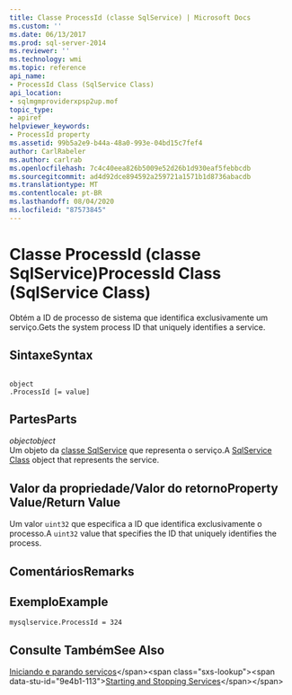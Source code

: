 ```yaml
---
title: Classe ProcessId (classe SqlService) | Microsoft Docs
ms.custom: ''
ms.date: 06/13/2017
ms.prod: sql-server-2014
ms.reviewer: ''
ms.technology: wmi
ms.topic: reference
api_name:
- ProcessId Class (SqlService Class)
api_location:
- sqlmgmproviderxpsp2up.mof
topic_type:
- apiref
helpviewer_keywords:
- ProcessId property
ms.assetid: 99b5a2e9-b44a-48a0-993e-04bd15c7fef4
author: CarlRabeler
ms.author: carlrab
ms.openlocfilehash: 7c4c40eea826b5009e52d26b1d930eaf5febbcdb
ms.sourcegitcommit: ad4d92dce894592a259721a1571b1d8736abacdb
ms.translationtype: MT
ms.contentlocale: pt-BR
ms.lasthandoff: 08/04/2020
ms.locfileid: "87573845"
---
```

# <a name="processid-class-sqlservice-class"></a><span data-ttu-id="9e4b1-102">Classe ProcessId (classe SqlService)</span><span class="sxs-lookup"><span data-stu-id="9e4b1-102">ProcessId Class (SqlService Class)</span></span>
  <span data-ttu-id="9e4b1-103">Obtém a ID de processo de sistema que identifica exclusivamente um serviço.</span><span class="sxs-lookup"><span data-stu-id="9e4b1-103">Gets the system process ID that uniquely identifies a service.</span></span>  
  
## <a name="syntax"></a><span data-ttu-id="9e4b1-104">Sintaxe</span><span class="sxs-lookup"><span data-stu-id="9e4b1-104">Syntax</span></span>  
  
```  
  
object  
.ProcessId [= value]  
```  
  
## <a name="parts"></a><span data-ttu-id="9e4b1-105">Partes</span><span class="sxs-lookup"><span data-stu-id="9e4b1-105">Parts</span></span>  
 <span data-ttu-id="9e4b1-106">*object*</span><span class="sxs-lookup"><span data-stu-id="9e4b1-106">*object*</span></span>  
 <span data-ttu-id="9e4b1-107">Um objeto da [classe SqlService](sqlservice-class.md) que representa o serviço.</span><span class="sxs-lookup"><span data-stu-id="9e4b1-107">A [SqlService Class](sqlservice-class.md) object that represents the service.</span></span>  
  
## <a name="property-valuereturn-value"></a><span data-ttu-id="9e4b1-108">Valor da propriedade/Valor do retorno</span><span class="sxs-lookup"><span data-stu-id="9e4b1-108">Property Value/Return Value</span></span>  
 <span data-ttu-id="9e4b1-109">Um valor `uint32` que especifica a ID que identifica exclusivamente o processo.</span><span class="sxs-lookup"><span data-stu-id="9e4b1-109">A `uint32` value that specifies the ID that uniquely identifies the process.</span></span>  
  
## <a name="remarks"></a><span data-ttu-id="9e4b1-110">Comentários</span><span class="sxs-lookup"><span data-stu-id="9e4b1-110">Remarks</span></span>  
  
## <a name="example"></a><span data-ttu-id="9e4b1-111">Exemplo</span><span class="sxs-lookup"><span data-stu-id="9e4b1-111">Example</span></span>  
  
```  
mysqlservice.ProcessId = 324  
```  
  
## <a name="see-also"></a><span data-ttu-id="9e4b1-112">Consulte Também</span><span class="sxs-lookup"><span data-stu-id="9e4b1-112">See Also</span></span>  
 <span data-ttu-id="9e4b1-113">[Iniciando e parando serviços](https://technet.microsoft.com/library/ms174886\(v=sql.105\).aspx)</span><span class="sxs-lookup"><span data-stu-id="9e4b1-113">[Starting and Stopping Services](https://technet.microsoft.com/library/ms174886\(v=sql.105\).aspx)</span></span>  
  
  
